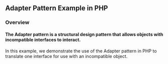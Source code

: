 ## Adapter Pattern Example in PHP
### Overview
#### The Adapter pattern is a structural design pattern that allows objects with incompatible interfaces to interact.
In this example, we demonstrate the use of the Adapter pattern in PHP to translate one interface for use with an incompatible object.
